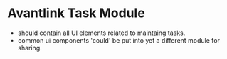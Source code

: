 # Avantlink  Task Module

 *  should contain all UI elements related to maintaing tasks.
 *  common ui components 'could' be put into yet a different module for sharing.
 
 
 
 
 
 

